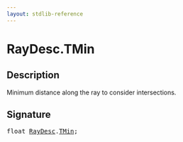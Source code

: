 ```yaml
---
layout: stdlib-reference
---
```


# RayDesc.TMin

## Description

Minimum distance along the ray to consider intersections.


## Signature
<pre>
<span class="code_keyword">float</span> <a href="../types/raydesc-03/index" class="code_type">RayDesc</a>.<a href="tmin-01" class="code_var">TMin</a>;
</pre>


